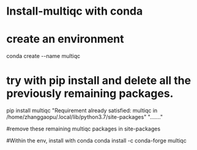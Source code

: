 # Install-multiqc with conda
# create an environment
conda create --name multiqc

# try with pip install and delete all the previously remaining packages.
pip install multiqc
"Requirement already satisfied: multiqc in /home/zhanggaopu/.local/lib/python3.7/site-packages"
"......."

#remove these remaining multiqc packages in site-packages

#Within the env, install with conda
conda install -c conda-forge multiqc
